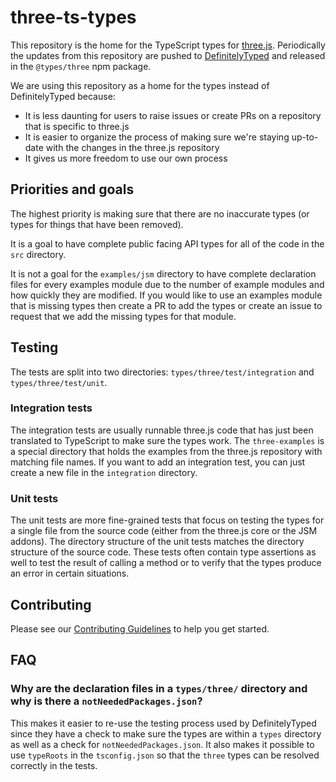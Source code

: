 # three-ts-types

This repository is the home for the TypeScript types for [three.js](https://github.com/mrdoob/three.js/). Periodically the updates from this repository are pushed to [DefinitelyTyped](https://github.com/DefinitelyTyped/DefinitelyTyped) and released in the `@types/three` npm package.

We are using this repository as a home for the types instead of DefinitelyTyped because:

- It is less daunting for users to raise issues or create PRs on a repository that is specific to three.js
- It is easier to organize the process of making sure we're staying up-to-date with the changes in the three.js repository
- It gives us more freedom to use our own process

## Priorities and goals

The highest priority is making sure that there are no inaccurate types (or types for things that have been removed).

It is a goal to have complete public facing API types for all of the code in the `src` directory.

It is not a goal for the `examples/jsm` directory to have complete declaration files for every examples module due to the number of example modules and how quickly they are modified. If you would like to use an examples module that is missing types then create a PR to add the types or create an issue to request that we add the missing types for that module.

## Testing

The tests are split into two directories: `types/three/test/integration` and `types/three/test/unit`.

### Integration tests

The integration tests are usually runnable three.js code that has just been translated to TypeScript to make sure the types work. The `three-examples` is a special directory that holds the examples from the three.js repository with matching file names. If you want to add an integration test, you can just create a new file in the `integration` directory.

### Unit tests

The unit tests are more fine-grained tests that focus on testing the types for a single file from the source code (either from the three.js core or the JSM addons). The directory structure of the unit tests matches the directory structure of the source code. These tests often contain type assertions as well to test the result of calling a method or to verify that the types produce an error in certain situations.

## Contributing

Please see our [Contributing Guidelines](https://github.com/three-types/three-ts-types/blob/master/CONTRIBUTING.md) to help you get started.

## FAQ

### Why are the declaration files in a `types/three/` directory and why is there a `notNeededPackages.json`?

This makes it easier to re-use the testing process used by DefinitelyTyped since they have a check to make sure the types are within a `types` directory as well as a check for `notNeededPackages.json`. It also makes it possible to use `typeRoots` in the `tsconfig.json` so that the `three` types can be resolved correctly in the tests.
